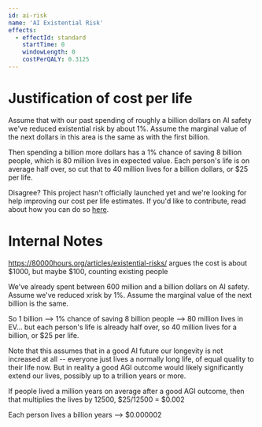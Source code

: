 ```yaml
---
id: ai-risk
name: 'AI Existential Risk'
effects:
  - effectId: standard
    startTime: 0
    windowLength: 0
    costPerQALY: 0.3125
---
```


# Justification of cost per life

Assume that with our past spending of roughly a billion dollars on AI safety we've reduced existential risk by about 1%. Assume the marginal value of the next dollars in this area is the same
as with the first billion.

Then spending a billion more dollars has a 1% chance of saving 8 billion people, which is 80 million lives in expected value. Each person's life is on average half over, so cut that to 40
million lives for a billion dollars, or $25 per life.

Disagree? This project hasn't officially launched yet and we're looking for help improving our cost per life estimates.
If you'd like to contribute, read about how you can do so [here](https://github.com/impactlist/impactlist/blob/master/CONTRIBUTING.md).

# Internal Notes

https://80000hours.org/articles/existential-risks/ argues the cost is about $1000, but maybe $100, counting existing people

We've already spent between 600 million and a billion dollars on AI safety. Assume we've reduced xrisk by 1%. Assume the marginal value of the next billion is the same.

So 1 billion --> 1% chance of saving 8 billion people --> 80 million lives in EV... but each person's life is already half over, so 40 million lives for a billion, or $25 per life.

Note that this assumes that in a good AI future our longevity is not increased at all -- everyone just lives a normally long life, of equal quality to their life now.
But in reality a good AGI outcome would likely significantly extend our lives, possibly up to a trillion years or more.

If people lived a million years on average after a good AGI outcome, then that multiplies the lives by 12500, $25/12500 = $0.002

Each person lives a billion years --> $0.000002
